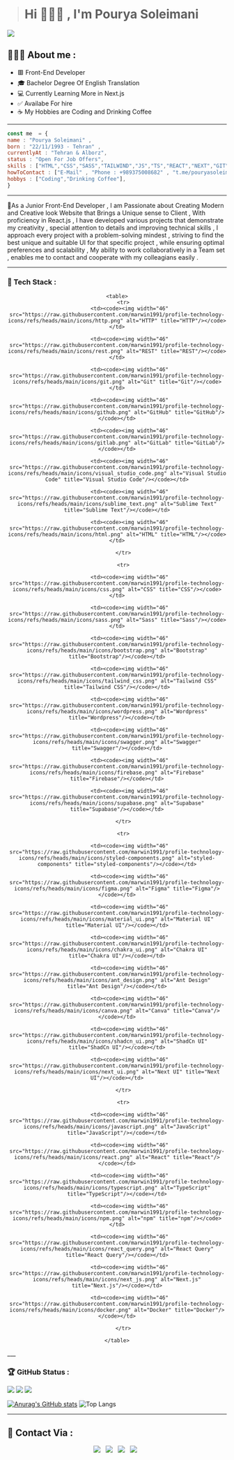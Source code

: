 ># Hi 🙋🏻‍♂️ , I'm Pourya Soleimani
![](https://img.shields.io/badge/Junior%20FrontEnd%20Developer-darkred)
<h2>👩🏻‍💻 About me : </h2>
<ul>
	<li>🟥 Front-End Developer </li>
	<li>🎓 Bachelor Degree Of English Translation</li>
	<li>💻 Currently Learning More in Next.js</li>
	<li>✅ Availabe For hire</li>
	<li>☕ My Hobbies are Coding and Drinking Coffee</li>
</ul>

___

```javascript
const me  = {
name : "Pourya Soleimani" ,
born : "22/11/1993 - Tehran" , 
currentlyAt : "Tehran & Alborz",
status : "Open For Job Offers",
skills : ["HTML","CSS","SASS","TAILWIND","JS","TS","REACT","NEXT","GIT","..."],
howToContact : ["E-Mail" , "Phone : +989375008682" , "t.me/pouryasoleimani2"],
hobbys : ["Coding","Drinking Coffee"],
}
```

___
🌱As a Junior Front-End Developer , I am Passionate about Creating Modern and Creative look Website that Brings a Unique sense to Client , With  proficiency in React.js , I have developed various projects that demonstrate my creativity , special attention to details and improving technical skills , I approach every project with a problem-solving mindest , striving to find the best unique and suitable UI for that specific project , while ensuring optimal preferences and scalability , My ability to work collaboratively in a Team set , enables me to contact and cooperate with my colleagians easily .



___
<h3>🔧 Tech Stack :</h3>
<!-- <p align="center">
  <a href="https://skillicons.dev">
    <img src="https://skillicons.dev/icons?i=html,css,sass,less,bootstrap,tailwind,js,ts,react,redux,nextjs,git,github,gitlab,regex,figma,npm,docker,postman,vite,materialui,styledcomponents,stackoverflow,pnpm,codepen,bun,vercel,netlify,md,babel,firebase,vscode,linkedin&perline=33&theme=dark" />
  </a>
</p> -->
<div align="center">

	<table>
		<tr>
			<td><code><img width="46" src="https://raw.githubusercontent.com/marwin1991/profile-technology-icons/refs/heads/main/icons/http.png" alt="HTTP" title="HTTP"/></code></td>

			<td><code><img width="46" src="https://raw.githubusercontent.com/marwin1991/profile-technology-icons/refs/heads/main/icons/rest.png" alt="REST" title="REST"/></code></td>

			<td><code><img width="46" src="https://raw.githubusercontent.com/marwin1991/profile-technology-icons/refs/heads/main/icons/git.png" alt="Git" title="Git"/></code></td>

			<td><code><img width="46" src="https://raw.githubusercontent.com/marwin1991/profile-technology-icons/refs/heads/main/icons/github.png" alt="GitHub" title="GitHub"/></code></td>

			<td><code><img width="46" src="https://raw.githubusercontent.com/marwin1991/profile-technology-icons/refs/heads/main/icons/gitlab.png" alt="GitLab" title="GitLab"/></code></td>

			<td><code><img width="46" src="https://raw.githubusercontent.com/marwin1991/profile-technology-icons/refs/heads/main/icons/visual_studio_code.png" alt="Visual Studio Code" title="Visual Studio Code"/></code></td>

			<td><code><img width="46" src="https://raw.githubusercontent.com/marwin1991/profile-technology-icons/refs/heads/main/icons/sublime_text.png" alt="Sublime Text" title="Sublime Text"/></code></td>

			<td><code><img width="46" src="https://raw.githubusercontent.com/marwin1991/profile-technology-icons/refs/heads/main/icons/html.png" alt="HTML" title="HTML"/></code></td>

		</tr>

		<tr>

			<td><code><img width="46" src="https://raw.githubusercontent.com/marwin1991/profile-technology-icons/refs/heads/main/icons/css.png" alt="CSS" title="CSS"/></code></td>

			<td><code><img width="46" src="https://raw.githubusercontent.com/marwin1991/profile-technology-icons/refs/heads/main/icons/sass.png" alt="Sass" title="Sass"/></code></td>

			<td><code><img width="46" src="https://raw.githubusercontent.com/marwin1991/profile-technology-icons/refs/heads/main/icons/bootstrap.png" alt="Bootstrap" title="Bootstrap"/></code></td>

			<td><code><img width="46" src="https://raw.githubusercontent.com/marwin1991/profile-technology-icons/refs/heads/main/icons/tailwind_css.png" alt="Tailwind CSS" title="Tailwind CSS"/></code></td>

			<td><code><img width="46" src="https://raw.githubusercontent.com/marwin1991/profile-technology-icons/refs/heads/main/icons/wordpress.png" alt="Wordpress" title="Wordpress"/></code></td>

			<td><code><img width="46" src="https://raw.githubusercontent.com/marwin1991/profile-technology-icons/refs/heads/main/icons/swagger.png" alt="Swagger" title="Swagger"/></code></td>

			<td><code><img width="46" src="https://raw.githubusercontent.com/marwin1991/profile-technology-icons/refs/heads/main/icons/firebase.png" alt="Firebase" title="Firebase"/></code></td>

			<td><code><img width="46" src="https://raw.githubusercontent.com/marwin1991/profile-technology-icons/refs/heads/main/icons/supabase.png" alt="Supabase" title="Supabase"/></code></td>

		</tr>

		<tr>

			<td><code><img width="46" src="https://raw.githubusercontent.com/marwin1991/profile-technology-icons/refs/heads/main/icons/styled-components.png" alt="styled-components" title="styled-components"/></code></td>

			<td><code><img width="46" src="https://raw.githubusercontent.com/marwin1991/profile-technology-icons/refs/heads/main/icons/figma.png" alt="Figma" title="Figma"/></code></td>

			<td><code><img width="46" src="https://raw.githubusercontent.com/marwin1991/profile-technology-icons/refs/heads/main/icons/material_ui.png" alt="Material UI" title="Material UI"/></code></td>

			<td><code><img width="46" src="https://raw.githubusercontent.com/marwin1991/profile-technology-icons/refs/heads/main/icons/chakra_ui.png" alt="Chakra UI" title="Chakra UI"/></code></td>

			<td><code><img width="46" src="https://raw.githubusercontent.com/marwin1991/profile-technology-icons/refs/heads/main/icons/ant_design.png" alt="Ant Design" title="Ant Design"/></code></td>

			<td><code><img width="46" src="https://raw.githubusercontent.com/marwin1991/profile-technology-icons/refs/heads/main/icons/canva.png" alt="Canva" title="Canva"/></code></td>

			<td><code><img width="46" src="https://raw.githubusercontent.com/marwin1991/profile-technology-icons/refs/heads/main/icons/shadcn_ui.png" alt="ShadCn UI" title="ShadCn UI"/></code></td>

			<td><code><img width="46" src="https://raw.githubusercontent.com/marwin1991/profile-technology-icons/refs/heads/main/icons/next_ui.png" alt="Next UI" title="Next UI"/></code></td>

		</tr>

		<tr>

			<td><code><img width="46" src="https://raw.githubusercontent.com/marwin1991/profile-technology-icons/refs/heads/main/icons/javascript.png" alt="JavaScript" title="JavaScript"/></code></td>

			<td><code><img width="46" src="https://raw.githubusercontent.com/marwin1991/profile-technology-icons/refs/heads/main/icons/react.png" alt="React" title="React"/></code></td>

			<td><code><img width="46" src="https://raw.githubusercontent.com/marwin1991/profile-technology-icons/refs/heads/main/icons/typescript.png" alt="TypeScript" title="TypeScript"/></code></td>

			<td><code><img width="46" src="https://raw.githubusercontent.com/marwin1991/profile-technology-icons/refs/heads/main/icons/npm.png" alt="npm" title="npm"/></code></td>

			<td><code><img width="46" src="https://raw.githubusercontent.com/marwin1991/profile-technology-icons/refs/heads/main/icons/react_query.png" alt="React Query" title="React Query"/></code></td>

			<td><code><img width="46" src="https://raw.githubusercontent.com/marwin1991/profile-technology-icons/refs/heads/main/icons/next_js.png" alt="Next.js" title="Next.js"/></code></td>

			<td><code><img width="46" src="https://raw.githubusercontent.com/marwin1991/profile-technology-icons/refs/heads/main/icons/docker.png" alt="Docker" title="Docker"/></code></td>

		</tr>

	</table>

</div>
<!--[![My Skills](https://skillicons.dev/icons?i=html,css,sass,less,bootstrap,tailwind,js,ts,react,redux,nextjs,git,github,gitlab,regex,figma,npm,docker,postman,vite,materialui,styledcomponents,stackoverflow,pnpm,codepen,bun,vercel,netlify,md,babel,firebase,vscode,linkedin&perline=33&align=center&theme=dark)](https://skillicons.dev)-->
___

<h3> 🏆 GitHub Status : </h3>

![](https://img.shields.io/github/created-at/PouryaSoleimani/RESULT-SUMMARY?style=for-the-badge&color=green)
![](https://img.shields.io/github/commit-activity/w/PouryaSoleimani/PouryaSoleimani?style=for-the-badge)
![](https://img.shields.io/github/languages/count/PouryaSoleimani/Adidas-Project-React-JS?style=for-the-badge&color=darkred)

[![Anurag's GitHub stats](https://github-readme-stats.vercel.app/api?username=PouryaSoleimani&show_icons=true&theme=tokyonight)](https://github.com/anuraghazra/github-readme-stats)
![Top Langs](https://github-readme-stats.vercel.app/api/top-langs/?username=PouryaSoleimani&layout=compact&theme=tokyonight)
___

<h2> 💬 Contact Via :</h2>
<p align='center'>
<a href='https://t.me/pouryasoleimani2'><img src='https://img.shields.io/badge/Telegram-@pouryasoleimani2-blue?style=flat-square&logo=telegram'></a> &nbsp <img src='https://img.shields.io/badge/whatsapp-+989375008682-green?style=flat-square&logo=whatsapp'>   &nbsp <img src='https://img.shields.io/badge/GMAIL-pouryasoleimani93@gmail.com-orange?style=flat-square&logo=gmail'>   &nbsp  <img src='https://img.shields.io/badge/Instagram-pouryasoleimani_-red?style=flat-square&logo=instagram'> &nbsp
</p>
